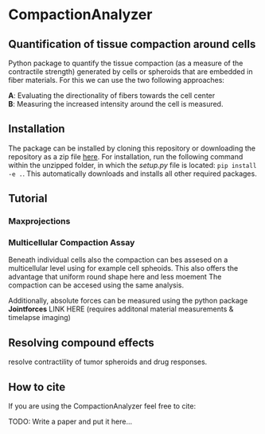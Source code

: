 # CompactionAnalyzer 

## Quantification of tissue compaction around cells

Python package to quantify the tissue compaction (as a measure of the contractile strength) generated by cells or spheroids that are embedded in fiber materials. For this we can use the two following approaches:

**A**: Evaluating the directionality of fibers towards the cell center <br>
**B**: Measuring the increased intensity around the cell is measured.  <br>


## Installation
The package can be installed by cloning this repository or downloading the repository as a zip file [here](https://github.com/davidbhr/CompactionAnalyzer/zipball/master). For installation, run the following command within the unzipped folder, in which the *setup.py* file is located: `pip install -e .`. This automatically downloads and installs all other required packages.

## Tutorial


### Maxprojections



### Multicellular Compaction Assay

Beneath individual cells also the compaction can bes assesed on a multicellular level using for example cell spheoids. This also offers the advantage that uniform round shape here and less moement The compaction can be accesed using the same analysis.

Additionally, absolute forces can be measured using the python package **Jointforces** LINK HERE (requires additonal material measurements & timelapse imaging)

## Resolving compound effects

resolve contractility of tumor spheroids and drug responses.

## How to cite

If you are using the CompactionAnalyzer feel free to cite:

TODO: Write a paper and put it here...
